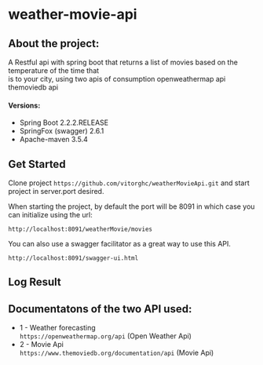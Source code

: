 # weather-movie-api


## About the project:
 A Restful api with spring boot that returns a list of movies based on the temperature of the time that<br/> is to your city, using two apis of consumption openweathermap api themoviedb api


#### Versions:

* Spring Boot 2.2.2.RELEASE
* SpringFox (swagger) 2.6.1
* Apache-maven 3.5.4 

## Get Started
Clone project `https://github.com/vitorghc/weatherMovieApi.git` and start project in server.port desired.

When starting the project, by default the port will be 8091 in which case you can initialize using the url:
```
http://localhost:8091/weatherMovie/movies
```

You can also use a swagger facilitator as a great way to use this API.
```
http://localhost:8091/swagger-ui.html
```

## Log Result




## Documentatons of the two API used:

* 1 - Weather forecasting<br/>
`https://openweathermap.org/api` (Open Weather Api) </br>
* 2 - Movie Api<br/>
`https://www.themoviedb.org/documentation/api` (Movie Api)



